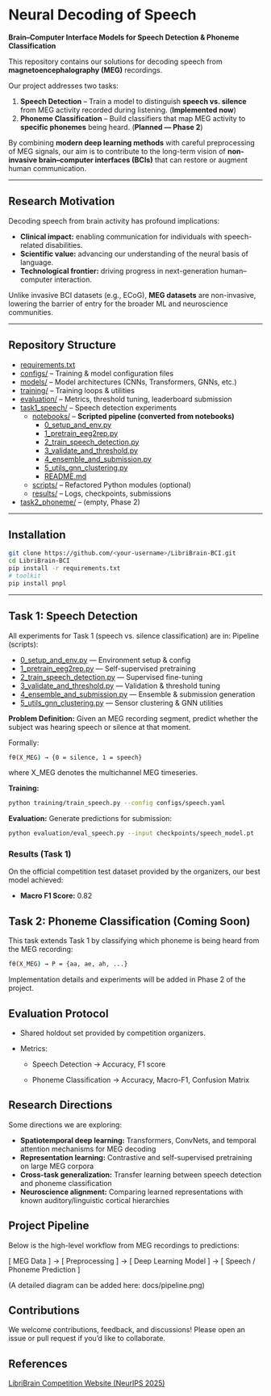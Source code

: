 # Neural Decoding of Speech
**Brain–Computer Interface Models for Speech Detection & Phoneme Classification**  

This repository contains our solutions for decoding speech from **magnetoencephalography (MEG)** recordings.

Our project addresses two tasks:  

1. **Speech Detection** – Train a model to distinguish **speech vs. silence** from MEG activity recorded during listening. (**Implemented now**)  
2. **Phoneme Classification** – Build classifiers that map MEG activity to **specific phonemes** being heard. (**Planned — Phase 2**)  

By combining **modern deep learning methods** with careful preprocessing of MEG signals, our aim is to contribute to the long-term vision of **non-invasive brain–computer interfaces (BCIs)** that can restore or augment human communication.  

---

## Research Motivation  

Decoding speech from brain activity has profound implications:  
- **Clinical impact:** enabling communication for individuals with speech-related disabilities.  
- **Scientific value:** advancing our understanding of the neural basis of language.  
- **Technological frontier:** driving progress in next-generation human–computer interaction.  

Unlike invasive BCI datasets (e.g., ECoG), **MEG datasets** are non-invasive, lowering the barrier of entry for the broader ML and neuroscience communities.  

---

## Repository Structure

- [requirements.txt](task1_speech/requirements.txt)  
- [configs/](task1_speech/configs) – Training & model configuration files  
- [models/](models/) – Model architectures (CNNs, Transformers, GNNs, etc.)  
- [training/](training/) – Training loops & utilities  
- [evaluation/](evaluation/) – Metrics, threshold tuning, leaderboard submission  
- [task1_speech/](task1_speech/) – Speech detection experiments  
  - [notebooks/](task1_speech/notebooks/) – **Scripted pipeline (converted from notebooks)**
    - [0_setup_and_env.py](task1_speech/notebooks/0_setup_and_env.py)  
    - [1_pretrain_eeg2rep.py](task1_speech/notebooks/1_pretrain_eeg2rep.py)  
    - [2_train_speech_detection.py](task1_speech/notebooks/2_train_speech_detection.py)  
    - [3_validate_and_threshold.py](task1_speech/notebooks/3_validate_and_threshold.py)  
    - [4_ensemble_and_submission.py](task1_speech/notebooks/4_ensemble_and_submission.py)  
    - [5_utils_gnn_clustering.py](task1_speech/notebooks/5_utils_gnn_clustering.py)  
    - [README.md](task1_speech/notebooks/README.md)  
  - [scripts/](task1_speech/scripts/) – Refactored Python modules (optional)  
  - [results/](task1_speech/results/) – Logs, checkpoints, submissions  
- [task2_phoneme/](task2_phoneme/) – (empty, Phase 2)

---

## Installation

```bash
git clone https://github.com/<your-username>/LibriBrain-BCI.git
cd LibriBrain-BCI
pip install -r requirements.txt
# toolkit
pip install pnpl
````

---

## Task 1: Speech Detection
All experiments for Task 1 (speech vs. silence classification) are in:
Pipeline (scripts):

- [0_setup_and_env.py](task1_speech/notebooks/0_setup_and_env.py)   — Environment setup & config
- [1_pretrain_eeg2rep.py](task1_speech/notebooks/1_pretrain_eeg2rep.py)  — Self-supervised pretraining
- [2_train_speech_detection.py](task1_speech/notebooks/2_train_speech_detection.py) — Supervised fine-tuning
- [3_validate_and_threshold.py](task1_speech/notebooks/3_validate_and_threshold.py)  — Validation & threshold tuning
- [4_ensemble_and_submission.py](task1_speech/notebooks/4_ensemble_and_submission.py)  — Ensemble & submission generation
- [5_utils_gnn_clustering.py](task1_speech/notebooks/5_utils_gnn_clustering.py)  — Sensor clustering & GNN utilities

**Problem Definition:** Given an MEG recording segment, predict whether the subject was hearing speech or silence at that moment.

Formally:
```bash
fθ(X_MEG) → {0 = silence, 1 = speech}
````
where X_MEG denotes the multichannel MEG timeseries.

**Training:** 
```bash
python training/train_speech.py --config configs/speech.yaml
````
**Evaluation:** Generate predictions for submission:
```bash
python evaluation/eval_speech.py --input checkpoints/speech_model.pt
````
### Results (Task 1)

On the official competition test dataset provided by the organizers, our best model achieved:

- **Macro F1 Score:** 0.82  

## Task 2: Phoneme Classification (Coming Soon)

This task extends Task 1 by classifying which phoneme is being heard from the MEG recording:

```bash
fθ(X_MEG) → P = {aa, ae, ah, ...}
```

Implementation details and experiments will be added in Phase 2 of the project.

## Evaluation Protocol

- Shared holdout set provided by competition organizers.

- Metrics:

  - Speech Detection → Accuracy, F1 score

  - Phoneme Classification → Accuracy, Macro-F1, Confusion Matrix

## Research Directions

Some directions we are exploring:
- **Spatiotemporal deep learning:** Transformers, ConvNets, and temporal attention mechanisms for MEG decoding
- **Representation learning:** Contrastive and self-supervised pretraining on large MEG corpora
- **Cross-task generalization:** Transfer learning between speech detection and phoneme classification
- **Neuroscience alignment:** Comparing learned representations with known auditory/linguistic cortical hierarchies

## Project Pipeline

Below is the high-level workflow from MEG recordings to predictions:

[ MEG Data ] → [ Preprocessing ] → [ Deep Learning Model ] → [ Speech / Phoneme Prediction ]


(A detailed diagram can be added here: docs/pipeline.png)

## Contributions

We welcome contributions, feedback, and discussions! Please open an issue or pull request if you’d like to collaborate.

## References

[LibriBrain Competition Website (NeurIPS 2025)](https://neural-processing-lab.github.io/2025-libribrain-competition/tracks/)
